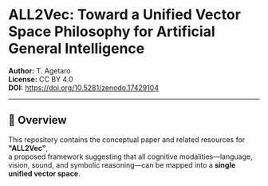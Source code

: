 # ALL2Vec: Toward a Unified Vector Space Philosophy for Artificial General Intelligence

**Author:** T. Agetaro  
**License:** CC BY 4.0  
**DOI:** https://doi.org/10.5281/zenodo.17429104

---

## 📘 Overview

This repository contains the conceptual paper and related resources for **"ALL2Vec"**,  
a proposed framework suggesting that all cognitive modalities—language, vision, sound, and symbolic reasoning—can be mapped into a **single unified vector space**.
